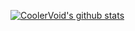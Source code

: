 [![CoolerVoid's github stats](https://github-readme-stats.vercel.app/api?username=paduaalves&show_icons=true&theme=vision-friendly-dark&count_private=true)](https://github.com/anuraghazra/github-readme-stats)



<!--
**paduaalves/paduaalves** is a ✨ _special_ ✨ repository because its `README.md` (this file) appears on your GitHub profile.

Here are some ideas to get you started:

- 🔭 I’m currently working on ...
- 🌱 I’m currently learning ...
- 👯 I’m looking to collaborate on ...
- 🤔 I’m looking for help with ...
- 💬 Ask me about ...
- 📫 How to reach me: ...
- 😄 Pronouns: ...
- ⚡ Fun fact: ...
-->
